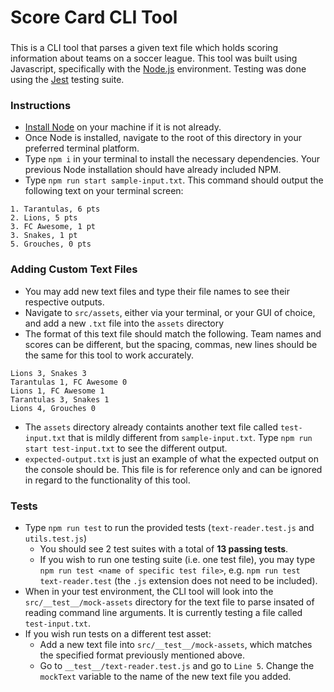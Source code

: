 # Score Card CLI Tool

###
This is a CLI tool that parses a given text file which holds scoring information about teams on a soccer league. This tool was built using Javascript, specifically with the [Node.js](https://nodejs.org/en/about/) environment. Testing was done using the [Jest](https://jestjs.io/) testing suite. 


### Instructions
* [Install Node](https://nodejs.org/en/download/) on your machine if it is not already.
* Once Node is installed, navigate to the root of this directory in your preferred terminal platform.
* Type `npm i` in your terminal to install the necessary dependencies. Your previous Node installation should have already included NPM.
* Type `npm run start sample-input.txt`. This command should output the following text on your terminal screen:

```
1. Tarantulas, 6 pts
2. Lions, 5 pts
3. FC Awesome, 1 pt
3. Snakes, 1 pt
5. Grouches, 0 pts
```

### Adding Custom Text Files
* You may add new text files and type their file names to see their respective outputs.
* Navigate to `src/assets`, either via your terminal, or your GUI of choice, and add a new `.txt` file into the `assets` directory
* The format of this text file should match the following. Team names and scores can be different, but the spacing, commas, new lines should be the same for this tool to work accurately.
```
Lions 3, Snakes 3
Tarantulas 1, FC Awesome 0
Lions 1, FC Awesome 1
Tarantulas 3, Snakes 1
Lions 4, Grouches 0
```
* The `assets` directory already containts another text file called `test-input.txt` that is mildly different from `sample-input.txt`. Type `npm run start test-input.txt` to see the different output. 
* `expected-output.txt` is just an example of what the expected output on the console should be. This file is for reference only and can be ignored in regard to the functionality of this tool. 

### Tests
* Type `npm run test` to run the provided tests (`text-reader.test.js` and `utils.test.js`)
  * You should see 2 test suites with a total of **13 passing tests**.
  * If you wish to run one testing suite (i.e. one test file), you may type `npm run test <name of specific test file>`, e.g. `npm run test text-reader.test` (the `.js` extension does not need to be included).
* When in your test environment, the CLI tool will look into the `src/__test__/mock-assets` directory for the text file to parse insated of reading command line arguments. It is currently testing a file called `test-input.txt`.
* If you wish run tests on a different test asset: 
  * Add a new text file into `src/__test__/mock-assets`, which matches the specified format previously mentioned above. 
  * Go to `__test__/text-reader.test.js` and go to `Line 5`. Change the `mockText` variable to the name of the new text file you added. 

